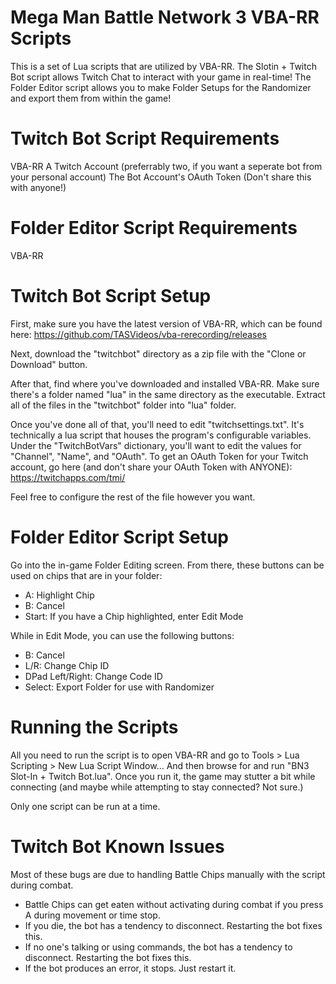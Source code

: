 Mega Man Battle Network 3 VBA-RR Scripts
============
This is a set of Lua scripts that are utilized by VBA-RR.
The Slotin + Twitch Bot script allows Twitch Chat to interact with your game in real-time!
The Folder Editor script allows you to make Folder Setups for the Randomizer and export them from within the game!

Twitch Bot Script Requirements
============
VBA-RR
A Twitch Account (preferrably two, if you want a seperate bot from your personal account)
The Bot Account's OAuth Token (Don't share this with anyone!)

Folder Editor Script Requirements
============
VBA-RR

Twitch Bot Script Setup
============
First, make sure you have the latest version of VBA-RR, which can be found here: https://github.com/TASVideos/vba-rerecording/releases

Next, download the "twitchbot" directory as a zip file with the "Clone or Download" button.

After that, find where you've downloaded and installed VBA-RR. Make sure there's a folder named "lua" in the same directory as the executable. Extract all of the files in the "twitchbot" folder into "lua" folder.

Once you've done all of that, you'll need to edit "twitchsettings.txt". It's technically a lua script that houses the program's configurable variables. Under the "TwitchBotVars" dictionary, you'll want to edit the values for "Channel", "Name", and "OAuth". To get an OAuth Token for your Twitch account, go here (and don't share your OAuth Token with ANYONE): https://twitchapps.com/tmi/

Feel free to configure the rest of the file however you want.

Folder Editor Script Setup
============
Go into the in-game Folder Editing screen. From there, these buttons can be used on chips that are in your folder:
- A: Highlight Chip
- B: Cancel
- Start: If you have a Chip highlighted, enter Edit Mode

While in Edit Mode, you can use the following buttons:
- B: Cancel
- L/R: Change Chip ID
- DPad Left/Right: Change Code ID
- Select: Export Folder for use with Randomizer

Running the Scripts
============
All you need to run the script is to open VBA-RR and go to Tools > Lua Scripting > New Lua Script Window... And then browse for and run "BN3 Slot-In + Twitch Bot.lua". Once you run it, the game may stutter a bit while connecting (and maybe while attempting to stay connected? Not sure.)

Only one script can be run at a time.

Twitch Bot Known Issues
============
Most of these bugs are due to handling Battle Chips manually with the script during combat.
- Battle Chips can get eaten without activating during combat if you press A during movement or time stop.
- If you die, the bot has a tendency to disconnect. Restarting the bot fixes this.
- If no one's talking or using commands, the bot has a tendency to disconnect. Restarting the bot fixes this.
- If the bot produces an error, it stops. Just restart it.